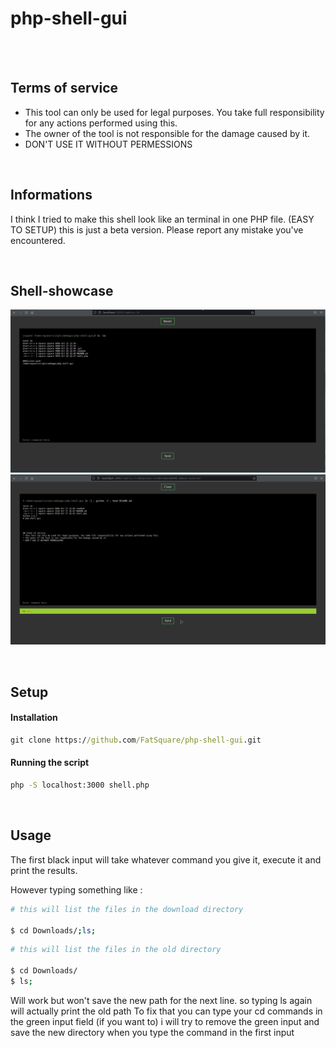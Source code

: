 # php-shell-gui

<br><br>

## Terms of service
* This tool can only be used for legal purposes. You take full responsibility for any actions performed using this. 
* The owner of the tool is not responsible for the damage caused by it.
* DON'T USE IT WITHOUT PERMESSIONS

<br>

## Informations

I think I tried to make this shell look like an terminal in one PHP file. (EASY TO SETUP)
this is just a beta version. Please report any mistake you've encountered.

<br>


## Shell-showcase

![Shell-preview](./readmed/shell1.png)
![Shell-preview](./readmed/shell2.png)

<br>

## Setup

#### Installation

```cmd
git clone https://github.com/FatSquare/php-shell-gui.git
```

#### Running the script

```cmd
php -S localhost:3000 shell.php
```

<br>

## Usage

The first black input will take whatever command you give it, execute it and print the results.

However typing something like :

```bash
# this will list the files in the download directory

$ cd Downloads/;ls;
```
```bash
# this will list the files in the old directory

$ cd Downloads/
$ ls;
```
Will work but won't save the new path for the next line. so typing ls again will actually print the old path
To fix that you can type your cd commands in the green input field (if you want to)
i will try to remove the green input and save the new directory when you type the command in the first input
